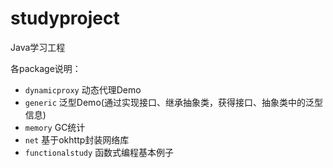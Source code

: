 # studyproject
Java学习工程

各package说明：

- ``dynamicproxy`` 动态代理Demo
- ``generic`` 泛型Demo(通过实现接口、继承抽象类，获得接口、抽象类中的泛型信息)
- ``memory`` GC统计
- ``net`` 基于okhttp封装网络库
- ``functionalstudy`` 函数式编程基本例子

